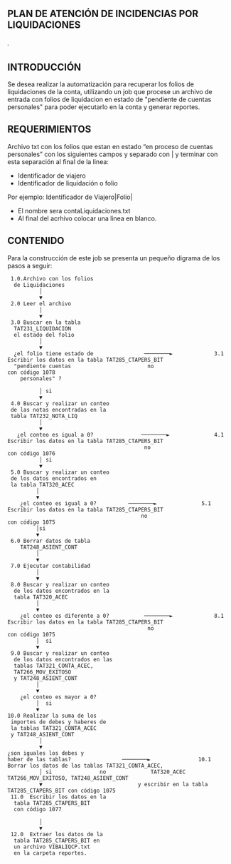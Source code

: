 ## PLAN DE ATENCIÓN DE INCIDENCIAS POR LIQUIDACIONES
###### .

## INTRODUCCIÓN

Se desea realizar la automatización para recuperar los folios de liquidaciones de la conta, utilizando un job que procese un archivo de entrada con folios de liquidacion en estado de "pendiente de cuentas personales" para poder ejecutarlo en la conta y generar reportes.

## REQUERIMIENTOS

Archivo txt con  los folios que estan en estado “en proceso de cuentas personales” con los siguientes campos y separado con | y terminar con esta separación al final de la linea:

* Identificador de viajero
* Identificador de liquidación o folio


Por ejemplo: Identificador de Viajero|Folio|

* El nombre sera contaLiquidaciones.txt
* Al final del acrhivo colocar una linea en blanco.

## CONTENIDO

Para la construcción de este job se presenta un pequeño digrama de los pasos a seguir:


     1.0.Archivo con los folios 
	  de Liquidaciones
              │  
              ▼
     2.0 Leer el archivo
              │
              ▼
     3.0 Buscar en la tabla 
	  TAT231_LIQUIDACION 
	  el estado del folio
              │
              ▼
      ¿el folio tiene estado de                ────────►             3.1 Escribir los datos en la tabla TAT285_CTAPERS_BIT
      "pendiente cuentas                        no                      con código 1078
        personales" ?
        
              │ si
              ▼
     4.0 Buscar y realizar un conteo 
	 de las notas encontradas en la 
	 tabla TAT232_NOTA_LIQ
              │
              ▼  
       ¿el conteo es igual a 0?               ────────►              4.1 Escribir los datos en la tabla TAT285_CTAPERS_BIT
                                               no                        con código 1076
              │ si                        
              ▼                                                            
     5.0 Buscar y realizar un conteo 
	 de los datos encontrados en 
     la tabla TAT320_ACEC
             │ 
             ▼
        ¿el conteo es igual a 0? 	      ────────►              5.1 Escribir los datos en la tabla TAT285_CTAPERS_BIT
                                              no                        con código 1075
             │si
             ▼
     6.0 Borrar datos de tabla 
	    TAT248_ASIENT_CONT
             │
             ▼
     7.0 Ejecutar contabilidad
             │
             ▼
     8.0 Buscar y realizar un conteo  
	  de los datos encontrados en la 
	  tabla TAT320_ACEC
             │
             ▼
        ¿el conteo es diferente a 0?           ────────►             8.1 Escribir los datos en la tabla TAT285_CTAPERS_BIT
                                                no                      con código 1075
             │  si                       
             ▼ 
     9.0 Buscar y realizar un conteo 
	  de los datos encontrados en las 
	  tablas TAT321_CONTA_ACEC,
	  TAT266_MOV_EXITOSO 
	  y TAT248_ASIENT_CONT
             │
             ▼
        ¿el conteo es mayor a 0?
             │  si                       
             ▼   
    10.0 Realizar la suma de los 
	 importes de debes y haberes de 
	 la tablas TAT321_CONTA_ACEC 
	 y TAT248_ASIENT_CONT	
              │
              ▼
	¿son iguales los debes y 
	haber de las tablas?		        ────────►               10.1 Borrar los datos de las tablas TAT321_CONTA_ACEC, 
              │ si 				 no		         TAT320_ACEC TAT266_MOV_EXITOSO, TAT248_ASIENT_CONT
              ▼								 y escribir en la tabla TAT285_CTAPERS_BIT con código 1075	 
     11.0  Escribir los datos en la 
	  tabla TAT285_CTAPERS_BIT 
	  con código 1077
		
              │
              ▼
     12.0  Extraer los datos de la 
	  tabla TAT285_CTAPERS_BIT en 
	  un archivo VIBALIQCP.txt
	  en la carpeta reportes.

